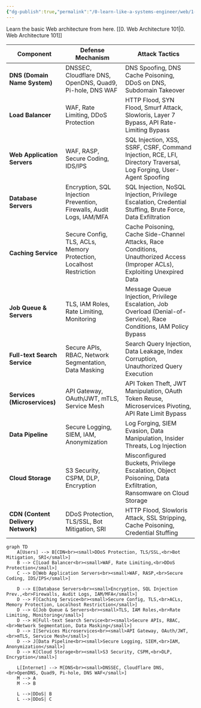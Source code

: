 ```yaml
---
{"dg-publish":true,"permalink":"/0-learn-like-a-systems-engineer/web/1-attack-web-application/","noteIcon":"","created":"2025-04-15T14:11:19.587-04:00"}
---
```
















Learn the basic Web architecture from here.
[[0. Web Architecture 101\|0. Web Architecture 101]]


| **Component**                      | **Defense Mechanism**                                                | **Attack Tactics**                                                                                                           |
| ---------------------------------- | -------------------------------------------------------------------- | ---------------------------------------------------------------------------------------------------------------------------- |
| **DNS (Domain Name System)**       | DNSSEC, Cloudflare DNS, OpenDNS, Quad9, Pi-hole, DNS WAF             | DNS Spoofing, DNS Cache Poisoning, DDoS on DNS, Subdomain Takeover                                                           |
| **Load Balancer**                  | WAF, Rate Limiting, DDoS Protection                                  | HTTP Flood, SYN Flood, Smurf Attack, Slowloris, Layer 7 Bypass, API Rate-Limiting Bypass                                     |
| **Web Application Servers**        | WAF, RASP, Secure Coding, IDS/IPS                                    | SQL Injection, XSS, SSRF, CSRF, Command Injection, RCE, LFI, Directory Traversal, Log Forging, User-Agent Spoofing           |
| **Database Servers**               | Encryption, SQL Injection Prevention, Firewalls, Audit Logs, IAM/MFA | SQL Injection, NoSQL Injection, Privilege Escalation, Credential Stuffing, Brute Force, Data Exfiltration                    |
| **Caching Service**                | Secure Config, TLS, ACLs, Memory Protection, Localhost Restriction   | Cache Poisoning, Cache Side-Channel Attacks, Race Conditions, Unauthorized Access (Improper ACLs), Exploiting Unexpired Data |
| **Job Queue & Servers**            | TLS, IAM Roles, Rate Limiting, Monitoring                            | Message Queue Injection, Privilege Escalation, Job Overload (Denial-of-Service), Race Conditions, IAM Policy Bypass          |
| **Full-text Search Service**       | Secure APIs, RBAC, Network Segmentation, Data Masking                | Search Query Injection, Data Leakage, Index Corruption, Unauthorized Query Execution                                         |
| **Services (Microservices)**       | API Gateway, OAuth/JWT, mTLS, Service Mesh                           | API Token Theft, JWT Manipulation, OAuth Token Reuse, Microservices Pivoting, API Rate Limit Bypass                          |
| **Data Pipeline**                  | Secure Logging, SIEM, IAM, Anonymization                             | Log Forging, SIEM Evasion, Data Manipulation, Insider Threats, Log Injection                                                 |
| **Cloud Storage**                  | S3 Security, CSPM, DLP, Encryption                                   | Misconfigured Buckets, Privilege Escalation, Object Poisoning, Data Exfiltration, Ransomware on Cloud Storage                |
| **CDN (Content Delivery Network)** | DDoS Protection, TLS/SSL, Bot Mitigation, SRI                        | HTTP Flood, Slowloris Attack, SSL Stripping, Cache Poisoning, Credential Stuffing                                            |

```mermaid
graph TD
    A[Users] --> B[CDN<br><small>DDoS Protection, TLS/SSL,<br>Bot Mitigation, SRI</small>]
    B --> C[Load Balancer<br><small>WAF, Rate Limiting,<br>DDoS Protection</small>]
    C --> D[Web Application Servers<br><small>WAF, RASP,<br>Secure Coding, IDS/IPS</small>]
    
    D --> E[Database Servers<br><small>Encryption, SQL Injection Prev.,<br>Firewalls, Audit Logs, IAM/MFA</small>]
    D --> F[Caching Service<br><small>Secure Config, TLS,<br>ACLs, Memory Protection, Localhost Restriction</small>]
    D --> G[Job Queue & Servers<br><small>TLS, IAM Roles,<br>Rate Limiting, Monitoring</small>]
    D --> H[Full-text Search Service<br><small>Secure APIs, RBAC,<br>Network Segmentation, Data Masking</small>]
    D --> I[Services Microservices<br><small>API Gateway, OAuth/JWT,<br>mTLS, Service Mesh</small>]
    D --> J[Data Pipeline<br><small>Secure Logging, SIEM,<br>IAM, Anonymization</small>]
    D --> K[Cloud Storage<br><small>S3 Security, CSPM,<br>DLP, Encryption</small>]

    L[Internet] --> M[DNS<br><small>DNSSEC, Cloudflare DNS,<br>OpenDNS, Quad9, Pi-hole, DNS WAF</small>]
    M --> A
    M --> B

    L -->|DDoS| B
    L -->|DDoS| C

```
